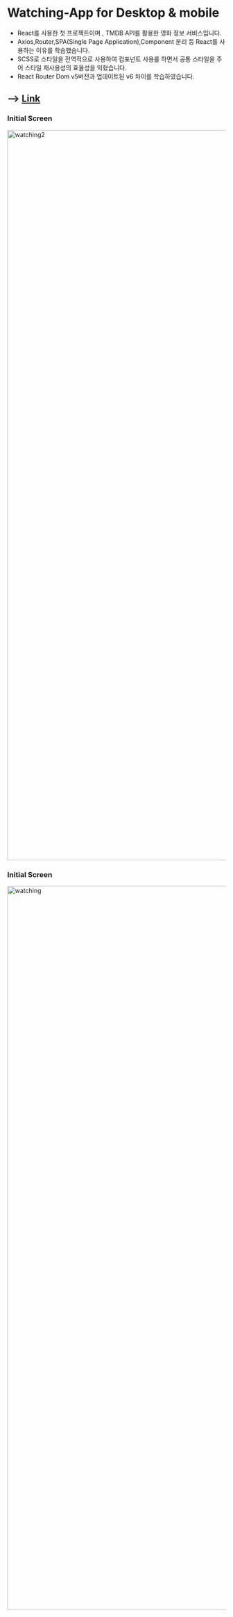 # Watching-App for Desktop & mobile

- React를 사용한 첫 프로젝트이며 , TMDB API를 활용한 영화 정보 서비스입니다.
- Axios,Router,SPA(Single Page Application),Component 분리 등 React를 사용하는 이유를 학습했습니다.
- SCSS로 스타일을 전역적으로 사용하여 컴포넌트 사용를 하면서 공통 스타일을 주어 스타일 재사용성의 효율성을 익혔습니다.
- React Router Dom v5버전과 업데이트된 v6 차이를 학습하였습니다.

## --> [Link](https://abelwatching.netlify.app)

### Initial Screen
<img width="1680" alt="watching2" src="https://user-images.githubusercontent.com/91298955/157290141-5fc2ff98-b40a-4fbe-abd9-1b5b4b8c352f.png">

### Initial Screen
<img width="1665" alt="watching" src="https://user-images.githubusercontent.com/91298955/157289751-6a999366-0615-4e3c-83b0-7a6587ac4b93.png">
